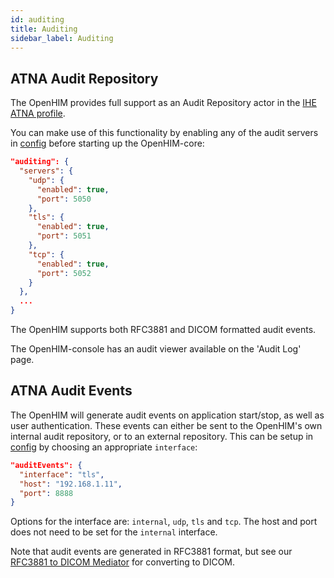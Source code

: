 ```yaml
---
id: auditing
title: Auditing
sidebar_label: Auditing
---
```


## ATNA Audit Repository

The OpenHIM provides full support as an Audit Repository actor in the [IHE ATNA profile](http://wiki.ihe.net/index.php?title=Audit_Trail_and_Node_Authentication).

You can make use of this functionality by enabling any of the audit servers in [config](https://github.com/jembi/openhim-core-js/blob/master/config/default.json#L111-L125) before starting up the OpenHIM-core:

```json
"auditing": {
  "servers": {
    "udp": {
      "enabled": true,
      "port": 5050
    },
    "tls": {
      "enabled": true,
      "port": 5051
    },
    "tcp": {
      "enabled": true,
      "port": 5052
    }
  },
  ...
}
```

The OpenHIM supports both RFC3881 and DICOM formatted audit events.

The OpenHIM-console has an audit viewer available on the 'Audit Log' page.

## ATNA Audit Events

The OpenHIM will generate audit events on application start/stop, as well as user authentication. These events can either be sent to the OpenHIM's own internal audit repository, or to an external repository. This can be setup in [config](https://github.com/jembi/openhim-core-js/blob/master/config/default.json#L111-L116) by choosing an appropriate `interface`:

```json
"auditEvents": {
  "interface": "tls",
  "host": "192.168.1.11",
  "port": 8888
}
```

Options for the interface are: `internal`, `udp`, `tls` and `tcp`. The host and port does not need to be set for the `internal` interface.

Note that audit events are generated in RFC3881 format, but see our [RFC3881 to DICOM Mediator](https://github.com/jembi/openhim-mediator-RFC3881toDICOM) for converting to DICOM.
